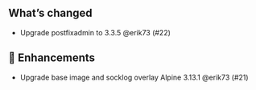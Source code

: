 ## What’s changed

- Upgrade postfixadmin to 3.3.5 @erik73 (#22)

## 🚀 Enhancements

- Upgrade base image and socklog overlay Alpine 3.13.1 @erik73 (#21)
